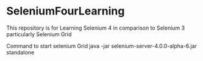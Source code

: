 # SeleniumFourLearning

This repository is for Learning Selenium 4 in comparison to Selenium 3 particularly Selenium Grid

Command to start selenium Grid
java -jar selenium-server-4.0.0-alpha-6.jar standalone